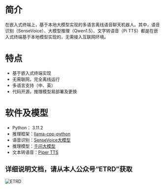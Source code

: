 # 简介

在嵌入式终端上，基于本地大模型实现的多语言离线语音聊天机器人。其中，语音识别（SenseVoice）、大模型推理（Qwen1.5）、文字转语音（Pi TTS）都是在嵌入式终端基于本地模型实现的，无需接入互联网环境。
# 特点

- 基于嵌入式终端实现
- 无需联网，完全离线运行
- 多语言支持（中、英）
- 代码开源，推理模型易部署及更换

# 软件及模型

- Python： 3.11.2
- 推理框架：[llama-cpp-python](https://github.com/abetlen/llama-cpp-python)
- 语音识别：[SenseVoice大模型](https://github.com/FunAudioLLM/SenseVoice)
- 推理模型：[千问大模型](https://hf-mirror.com/Qwen)
- 文本转语音：[Piper TTS](https://github.com/rhasspy/piper)

## 详细说明文档，请从本人公众号“**ETRD**”获取

![ETRD](https://github.com/user-attachments/assets/f9db551f-5f26-477d-87a1-89d7dfefe5b2)

